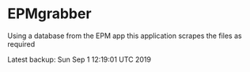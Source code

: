 # EPMgrabber
Using a database from the EPM app this application scrapes the files as required


Latest backup: Sun Sep 1 12:19:01 UTC 2019
